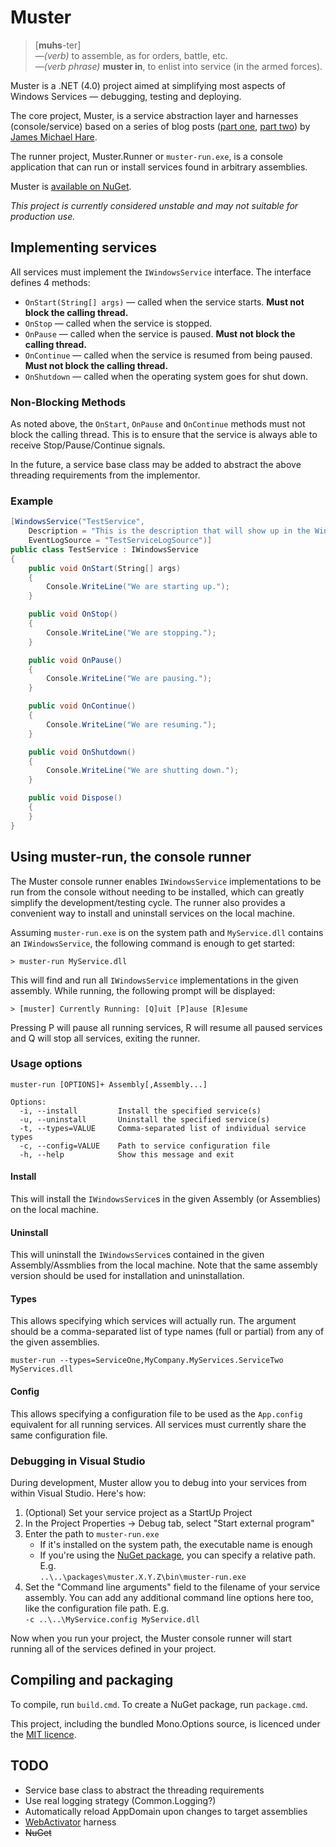 # Muster
> [**muhs**-ter]  
> &mdash;_(verb)_ to assemble, as for orders, battle, etc.  
> &mdash;_(verb phrase)_ **muster in**, to enlist into service (in the armed forces).

Muster is a .NET (4.0) project aimed at simplifying most aspects of Windows Services &mdash; debugging, testing and deploying.

The core project, Muster, is a service abstraction layer and harnesses (console/service) based on a series of blog posts ([part one][p1], [part two][p2]) by [James Michael Hare][blog].

[p1]: http://geekswithblogs.net/BlackRabbitCoder/archive/2010/09/23/c-windows-services-1-of-2-creating-a-debuggable-windows.aspx 
[p2]: http://geekswithblogs.net/BlackRabbitCoder/archive/2010/10/07/c-windows-services-2-of-2-self-installing-windows-service-template.aspx 
[blog]: http://geekswithblogs.net/BlackRabbitCoder/Default.aspx 

The runner project, Muster.Runner or `muster-run.exe`, is a console application that can run or install services found in arbitrary assemblies.

Muster is [available on NuGet][nuget-pkg].

[nuget-pkg]: http://nuget.org/List/Packages/muster

*This project is currently considered unstable and may not suitable for production use.*

## Implementing services

All services must implement the `IWindowsService` interface. The interface defines 4 methods:

* `OnStart(String[] args)` &mdash; called when the service starts. **Must not block the calling thread.**
* `OnStop` &mdash; called when the service is stopped.
* `OnPause` &mdash; called when the service is paused. **Must not block the calling thread.**
* `OnContinue` &mdash; called when the service is resumed from being paused. **Must not block the calling thread.**
* `OnShutdown` &mdash; called when the operating system goes for shut down.

### Non-Blocking Methods
As noted above, the `OnStart`, `OnPause` and `OnContinue` methods must not block the calling thread. This is to ensure that the service is always able to receive Stop/Pause/Continue signals.

In the future, a service base class may be added to abstract the above threading requirements from the implementor.

### Example

```c#
[WindowsService("TestService",
    Description = "This is the description that will show up in the Windows Services management console.",
    EventLogSource = "TestServiceLogSource")]
public class TestService : IWindowsService
{
    public void OnStart(String[] args)
    {
        Console.WriteLine("We are starting up.");
    }

    public void OnStop()
    {
        Console.WriteLine("We are stopping.");
    }

    public void OnPause()
    {
        Console.WriteLine("We are pausing.");
    }

    public void OnContinue()
    {
        Console.WriteLine("We are resuming.");
    }

    public void OnShutdown()
    {
        Console.WriteLine("We are shutting down.");
    }

    public void Dispose()
    {
    }
}
```

## Using muster-run, the console runner
The Muster console runner enables `IWindowsService` implementations to be run from the console without needing to be installed, which can greatly simplify the development/testing cycle. The runner also provides a convenient way to install and uninstall services on the local machine.

Assuming `muster-run.exe` is on the system path and `MyService.dll` contains an `IWindowsService`, the following command is enough to get started:

    > muster-run MyService.dll

This will find and run all `IWindowsService` implementations in the given assembly. While running, the following prompt will be displayed:

    > [muster] Currently Running: [Q]uit [P]ause [R]esume

Pressing P will pause all running services, R will resume all paused services and Q will stop all services, exiting the runner.

### Usage options
    muster-run [OPTIONS]+ Assembly[,Assembly...]
    
    Options:
      -i, --install         Install the specified service(s)
      -u, --uninstall       Uninstall the specified service(s)
      -t, --types=VALUE     Comma-separated list of individual service types
      -c, --config=VALUE    Path to service configuration file
      -h, --help            Show this message and exit

#### Install
This will install the `IWindowsService`s in the given Assembly (or Assemblies) on the local machine.

#### Uninstall
This will uninstall the `IWindowsService`s contained in the given Assembly/Assmblies from the local machine. Note that the same assembly version should be used for installation and uninstallation.

#### Types
This allows specifying which services will actually run. The argument should be a comma-separated list of type names (full or partial) from any of the given assemblies.

    muster-run --types=ServiceOne,MyCompany.MyServices.ServiceTwo MyServices.dll

#### Config
This allows specifying a configuration file to be used as the `App.config` equivalent for all running services. All services must currently share the same configuration file.

### Debugging in Visual Studio
During development, Muster allow you to debug into your services from within Visual Studio. Here's how:

1. (Optional) Set your service project as a StartUp Project
2. In the Project Properties -> Debug tab, select "Start external program"
3. Enter the path to `muster-run.exe`
    * If it's installed on the system path, the executable name is enough
    * If you're using the [NuGet package][nuget-pkg], you can specify a relative path. E.g.  
    `..\..\packages\muster.X.Y.Z\bin\muster-run.exe`
4. Set the "Command line arguments" field to the filename of your service assembly. You can add any additional command line options here too, like the configuration file path. E.g.  
    `-c ..\..\MyService.config MyService.dll`

Now when you run your project, the Muster console runner will start running all of the services defined in your project.

## Compiling and packaging
To compile, run `build.cmd`. To create a NuGet package, run `package.cmd`.

This project, including the bundled Mono.Options source, is licenced under the [MIT licence][mit].

[mit]: http://www.opensource.org/licenses/mit-license.html

## TODO
* Service base class to abstract the threading requirements
* Use real logging strategy (Common.Logging?)
* Automatically reload AppDomain upon changes to target assemblies
* [WebActivator](https://bitbucket.org/davidebbo/webactivator/overview) harness
* <del>NuGet</del>
